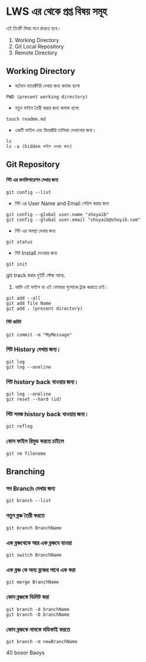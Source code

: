 # LWS এর থেকে প্রপ্ত বিষয় সমূহ

এই তিনটি বিষয় মনে রাখতে হবে।

1. Working Directory
2. Git Local Repository
3. Remote Directory

## Working Directory

- বর্তমান ডারেক্টটরি দেখার জন্য কমান্ড হলো

```
PWD (present working directory)
```

- নতুন ফাইল তৈরী করার জন্য কমান্ড হলো

```
touch readme.md
```

- একটি ফাইল এবং ডিরেক্টরি তালিকা দেখানোর জন্য।

```
ls
ls -a (hidden ফাইল দেখার জন্য)
```

## Git Repository

#### গিট এর কনফিগারেশন দেখার জন্য

```
git config --list
```

- গিট এর User Name and Email সেটাপ করার জন্য

```
git config --global user.name "shoyaib"
git config --global user.email "shoyaib@shoyib.com"
```

- গিট এর অবস্থা দেখার জন্য

```
git status
```

- গিট Install দেওয়ার জন্য

```
git init
```

git track করার দুইটি স্টেজ আছে.

1. আমি এই ফাইল বা এই ফোল্ডার গুলোকে ট্রাক করাতে চাই।

```
git add --all
git add file Name
git add . (present directory)

```

#### গিট কমিট

```
git commit -m "MyMessage"

```

### গিট History দেখার জন্য।

```
git log
git log --oneline
```

### গিট history back যাওয়ার জন্য।

```
git log --oneline
git reset --hard (id)
```

### গিট সমস্ত history back যাওয়ার জন্য।

```
git reflog
```

### কোন ফাইল রিমুভ করতে চাইলে

```
git rm fileneme
```

## Branching

### সব Branch দেখার জন্য

```
git branch --list
```

### নতুন ব্রঞ্চ তৈরী করতে

```
git branch BranchName
```

### এক ব্রঞ্চথেকে আর এক ব্রঞ্চযে যাওয়া

```
git switch BranchName
```

### এক ব্রঞ্চ কে অন্য ব্রঞ্চের সাথে এক করা

```
git merge BranchName
```

### কোন ব্রঞ্চকে ডিলিট করা

```
git branch -d branchName
git branch -D branchName

```

### কোন ব্রঞ্চকে নামকে মডিফাই করতে

```
git branch -m newBranchName

```

40 bosor Baoys
